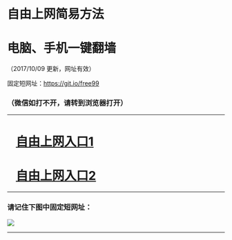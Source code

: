 ﻿# 自由上网简易方法

# 电脑、手机一键翻墙

（2017/10/09 更新，网址有效）

固定短网址：https://git.io/free99

### （微信如打不开，请转到浏览器打开）


***





# &nbsp;&nbsp; <a href="http://ft250129113.fwq-tz-1001.info/fwqtz01.html?t=100900121406 " target="_blank">自由上网入口1</a>
# &nbsp;&nbsp; <a href="http://ft253309981.fwq-tz-1002.info/fwqtz02.html?t=100900126579 " target="_blank">自由上网入口2</a>
***

### 请记住下图中固定短网址：

<img src="https://s3-us-west-2.amazonaws.com/fwq-1001/yjfq-20170905okok.png" /> 


***

